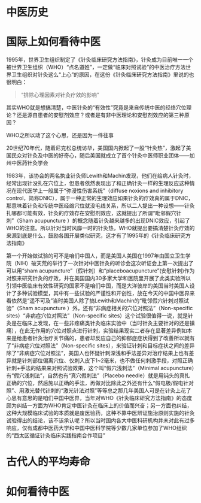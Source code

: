 # 中医历史

# 国际上如何看待中医

1995年，世界卫生组织制定了《针灸临床研究方法指南》，针灸成为目前唯一一个被世界卫生组织（WHO）“点名道姓”，一定做“临床对照试验”的中医治疗方法世界卫生组织对针灸这么“上心”的原因，在这份《针灸临床研究方法指南》里说的也很明白：

> “排除心理因素对针灸疗效的影响”

其实WHO就是想搞清楚，中医针灸的“有效性”究竟是来自传统中医的经络穴位理论？还是源自患者的安慰剂效应？或者是有非中医理论和安慰剂效应的第三种原因？

WHO之所以动了这个心思，还是因为一件往事

20世纪70年代，随着尼克松总统访华，美国国内掀起了一股“针灸热”，激起了美国民众对针灸及中医的好奇心，随后美国就成立了首个针灸中医师职业团体——加州中医药针灸学会

1983年，该协会的两名执业针灸师Lewith和Machin发现，他们在给病人针灸时，经常出现针没扎在穴位上，但患者依然表现出了和正确针灸一样的生理反应这种情况在现代医学上一般属于“弥漫性伤害系统”（diffuse noxions and inhibitory control，简称DNIC），属于一种正常的生理效应如果针灸的疗效真的属于DNIC，那意味着针灸和传统中医经络穴位就没毛线关系，所以二人提出一种设想——针灸扎哪都可能有效，针灸的疗效存在安慰剂效应，这就提出了所谓“毗邻假穴针刺”（Sham acupuncture ）的概念随着针灸越来越多的出现DNIC效应，引起了WHO的注意。所以针对当时风靡一时的针灸热，WHO就提出要搞清楚针灸疗效的来源到底是什么，鼓励各国开展类似研究，这才有了1995年的《针灸临床研究方法指南》

第一个开始做试验的可不是咱们中国人，而是美国人美国在1997年由国立卫生学院（NIH）破天荒的举行了一次针对中医针灸的听诊会这次听证会上第一次提出了可以用“sham acupuncture”（假针刺）和“placeboacupuncture”(安慰针刺)作为对照来研究针灸的疗效，并在美国国内30多家大学和医院里开展了此类实验所以引领中医临床有效性研究的国家不是咱们中国，而是大洋彼岸的美国当时美国人设计了多种试验模型，其中有一些试验的严谨性和开创性，放在今天的中国中医界来看依然是“遥不可及”当时美国人除了搞Lewith和Machin的“毗邻假穴针刺对照试验”（Sham acupuncture ）外，还有“非病症相关的穴位对照法”（Non-specific sites）“非病症穴位对照法”（Non-specific sites）这个试验很值得一说，就是针灸是在临床上发现，在一些非疼痛类针灸临床实验中（当时针灸主要针对的还是镇痛），在此无作用的穴位对照点进行针刺，实验结果现实二者存在显著差异例如本来是给患者针灸治疗关节痛的，患者却反应自己的抑郁症症状得到了改善所以就有了“非病症穴位对照法”（Non-specific sites），来验证针刺和目标症状之间的差异除了“非病症穴位对照法”，美国人也怀疑针刺深浅和手法差异对治疗结果上也有差异就是针刺部位偏离穴位、仅刺入皮下1~2毫米，也不做任何刺激手段，对照正确针刺+手法的结果来对照试验效果，这个叫“假穴浅刺法”（Minimal acupuncture）有“假穴浅刺法”，自然也有“真穴假刺法”（Placebo needle）就是用钝头的真扎正确的穴位，然后施以正确的手法，再做对比除此之外还有什么“假电极/假电针对照”、用激光替代针刺的“激光针法对照”等等总之那几年美国人可是在针灸上花了心思有意思的是咱们中国中医界，当年对WHO《针灸临床研究方法指南》的态度颇为纠结一方面为WHO肯定中医针灸在临床上的价值而兴奋；另一方面也纠结，这种大规模临床试验的本质就是废医验药，这种不靠中医辨证施治原则实施的针灸试验得出的结论，该不该承认呢？所以当时国内各大中医科研机构并未对此有过多响应，仅有成都中医药大学和中国中医科学院等少数几家单位参加了WHO组织的“西太区循证针灸临床实践指南合作项目”


[1]: https://www.zhihu.com/question/415391785/answer/3175700350

# 古代人的平均寿命

# 如何看待中医
